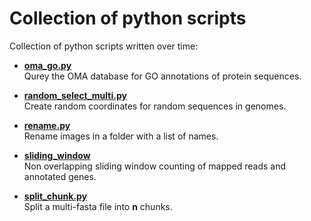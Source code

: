 # Collection of python scripts
Collection of python scripts written over time:

- [**oma_go.py**](https://github.com/Daniel-Ze/python_scripts/tree/main/oma_go)
\
Qurey the OMA database for GO annotations of protein sequences.

- [**random_select_multi.py**](https://github.com/Daniel-Ze/python_scripts/tree/main/random_select_multi)
\
Create random coordinates for random sequences in genomes.

- [**rename.py**](https://github.com/Daniel-Ze/python_scripts/tree/main/rename)
\
Rename images in a folder with a list of names.

- [**sliding_window**](https://github.com/Daniel-Ze/python_scripts/tree/main/sliding_window)
\
Non overlapping sliding window counting of mapped reads and annotated genes.

- [**split_chunk.py**](https://github.com/Daniel-Ze/python_scripts/tree/main/split_chunk)
\
Split a multi-fasta file into **n** chunks.
